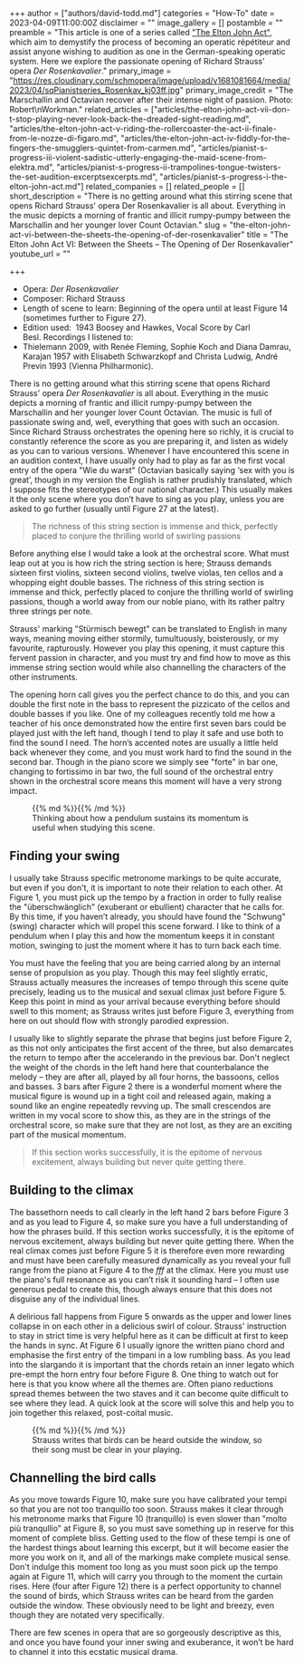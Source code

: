 +++
author = ["authors/david-todd.md"]
categories = "How-To"
date = 2023-04-09T11:00:00Z
disclaimer = ""
image_gallery = []
postamble = ""
preamble = "This article is one of a series called [\"The Elton John Act\"](/the-elton-john-act/), which aim to demystify the process of becoming an operatic répétiteur and assist anyone wishing to audition as one in the German-speaking operatic system. Here we explore the passionate opening of Richard Strauss’ opera _Der Rosenkavalier_."
primary_image = "https://res.cloudinary.com/schmopera/image/upload/v1681081664/media/2023/04/sqPianistseries_Rosenkav_kj03ff.jpg"
primary_image_credit = "The Marschallin and Octavian recover after their intense night of passion. Photo: Robert\nWorkman."
related_articles = ["articles/the-elton-john-act-vii-don-t-stop-playing-never-look-back-the-dreaded-sight-reading.md", "articles/the-elton-john-act-v-riding-the-rollercoaster-the-act-ii-finale-from-le-nozze-di-figaro.md", "articles/the-elton-john-act-iv-fiddly-for-the-fingers-the-smugglers-quintet-from-carmen.md", "articles/pianist-s-progress-iii-violent-sadistic-utterly-engaging-the-maid-scene-from-elektra.md", "articles/pianist-s-progress-ii-trampolines-tongue-twisters-the-set-audition-excerptsexcerpts.md", "articles/pianist-s-progress-i-the-elton-john-act.md"]
related_companies = []
related_people = []
short_description = "There is no getting around what this stirring scene that opens Richard Strauss' opera Der Rosenkavalier is all about. Everything in the music depicts a morning of frantic and illicit rumpy-pumpy between the Marschallin and her younger lover Count Octavian."
slug = "the-elton-john-act-vi-between-the-sheets-the-opening-of-der-rosenkavalier"
title = "The Elton John Act VI: Between the Sheets – The Opening of Der Rosenkavalier"
youtube_url = ""

+++
* Opera: _Der Rosenkavalier_
* Composer: Richard Strauss
* Length of scene to learn: Beginning of the opera until at least Figure 14 (sometimes further to Figure 27).
* Edition used:  1943 Boosey and Hawkes, Vocal Score by Carl Besl. Recordings I listened to:
* Thielemann 2009, with Renée Fleming, Sophie Koch and Diana Damrau, Karajan 1957 with Elisabeth Schwarzkopf and Christa Ludwig, André Previn 1993 (Vienna Philharmonic).

There is no getting around what this stirring scene that opens Richard Strauss' opera _Der Rosenkavalier_ is all about. Everything in the music depicts a morning of frantic and illicit rumpy-pumpy between the Marschallin and her younger lover Count Octavian. The music is full of passionate swing and, well, everything that goes with such an occasion. Since Richard Strauss orchestrates the opening here so richly, it is crucial to constantly reference the score as you are preparing it, and listen as widely as you can to various versions. Whenever I have encountered this scene in an audition context, I have usually only had to play as far as the first vocal entry of the opera "Wie du warst" (Octavian basically saying ‘sex with you is great’, though in my version the English is rather prudishly translated, which I suppose fits the stereotypes of our national character.) This usually makes it the only scene where you don’t have to sing as you play, unless you are asked to go further (usually until Figure 27 at the latest).

> The richness of this string section is immense and thick, perfectly placed to conjure the thrilling world of swirling passions

Before anything else I would take a look at the orchestral score. What must leap out at you is how rich the string section is here; Strauss demands sixteen first violins, sixteen second violins, twelve violas, ten cellos and a whopping eight double basses. The richness of this string section is immense and thick, perfectly placed to conjure the thrilling world of swirling passions, though a world away from our noble piano, with its rather paltry three strings per note.

Strauss' marking "Stürmisch bewegt" can be translated to English in many ways, meaning moving either stormily, tumultuously, boisterously, or my favourite, rapturously. However you play this opening, it must capture this fervent passion in character, and you must try and find how to move as this immense string section would while also channelling the characters of the other instruments.

The opening horn call gives you the perfect chance to do this, and you can double the first note in the bass to represent the pizzicato of the cellos and double basses if you like. One of my colleagues recently told me how a teacher of his once demonstrated how the entire first seven bars could be played just with the left hand, though I tend to play it safe and use both to find the sound I need. The horn’s accented notes are usually a little held back whenever they come, and you must work hard to find the sound in the second bar. Though in the piano score we simply see "forte" in bar one, changing to fortissimo in bar two, the full sound of the orchestral entry shown in the orchestral score means this moment will have a very strong impact.

<figure data-type="image">{{% md %}}{{% /md %}}

<figcaption>Thinking about how a pendulum sustains its momentum is useful when studying this scene.</figcaption>  
</figure>

## Finding your swing

I usually take Strauss specific metronome markings to be quite accurate, but even if you don't, it is important to note their relation to each other. At Figure 1, you must pick up the tempo by a fraction in order to fully realise the "überschwänglich" (exuberant or ebullient) character that he calls for. By this time, if you haven’t already, you should have found the "Schwung" (swing) character which will propel this scene forward. I like to think of a pendulum when I play this and how the momentum keeps it in constant motion, swinging to just the moment where it has to turn back each time. 

You must have the feeling that you are being carried along by an internal sense of propulsion as you play. Though this may feel slightly erratic, Strauss actually measures the increases of tempo through this scene quite precisely, leading us to the musical and sexual climax just before Figure 5. Keep this point in mind as your arrival because everything before should swell to this moment; as Strauss writes just before Figure 3, everything from here on out should flow with strongly parodied expression.  

I usually like to slightly separate the phrase that begins just before Figure 2, as this not only anticipates the first accent of the three, but also demarcates the return to tempo after the accelerando in the previous bar. Don't neglect the weight of the chords in the left hand here that counterbalance the melody – they are after all, played by all four horns, the bassoons, cellos and basses. 3 bars after Figure 2 there is a wonderful moment where the musical figure is wound up in a tight coil and released again, making a sound like an engine repeatedly revving up. The small crescendos are written in my vocal score to show this, as they are in the strings of the orchestral score, so make sure that they are not lost, as they are an exciting part of the musical momentum. 

> If this section works successfully, it is the epitome of nervous excitement, always building but never quite getting there. 

## Building to the climax

The bassethorn needs to call clearly in the left hand 2 bars before Figure 3 and as you lead to Figure 4, so make sure you have a full understanding of how the phrases build. If this section works successfully, it is the epitome of nervous excitement, always building but never quite getting there. When the real climax comes just before Figure 5 it is therefore even more rewarding and must have been carefully measured dynamically as you reveal your full range from the piano at Figure 4 to the _fff_ at the climax. Here you must use the piano's full resonance as you can’t risk it sounding hard – I often use generous pedal to create this, though always ensure that this does not disguise any of the individual lines. 

A delirious fall happens from Figure 5 onwards as the upper and lower lines collapse in on each other in a delicious swirl of colour. Strauss' instruction to stay in strict time is very helpful here as it can be difficult at first to keep the hands in sync. At Figure 6 I usually ignore the written piano chord and emphasise the first entry of the timpani in a low rumbling bass. As you lead into the slargando it is important that the chords retain an inner legato which pre-empt the horn entry four before Figure 8. One thing to watch out for here is that you know where all the themes are. Often piano reductions spread themes between the two staves and it can become quite difficult to see where they lead. A quick look at the score will solve this and help you to join together this relaxed, post-coital music. 

<figure data-type="image">{{% md %}}{{% /md %}}

<figcaption>Strauss writes that birds can be heard outside the window, so their song must be clear in your playing.</figcaption>  
</figure>

## Channelling the bird calls

As you move towards Figure 10, make sure you have calibrated your tempi so that you are not too tranquillo too soon. Strauss makes it clear through his metronome marks that Figure 10 (tranquillo) is even slower than "molto più tranqullio" at Figure 8, so you must save something up in reserve for this moment of complete bliss. Getting used to the flow of these tempi is one of the hardest things about learning this excerpt, but it will become easier the more you work on it, and all of the markings make complete musical sense. Don't indulge this moment too long as you must soon pick up the tempo again at Figure 11, which will carry you through to the moment the curtain rises. Here (four after Figure 12) there is a perfect opportunity to channel the sound of birds, which Strauss writes can be heard from the garden outside the window. These obviously need to be light and breezy, even though they are notated very specifically. 

There are few scenes in opera that are so gorgeously descriptive as this, and once you have found your inner swing and exuberance, it won’t be hard to channel it into this ecstatic musical drama.